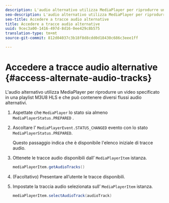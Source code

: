 ```yaml
---
description: L'audio alternativo utilizza MediaPlayer per riprodurre un video specificato in una playlist M3U8 HLS e che può contenere diversi flussi audio alternativi.
seo-description: L'audio alternativo utilizza MediaPlayer per riprodurre un video specificato in una playlist M3U8 HLS e che può contenere diversi flussi audio alternativi.
seo-title: Accedere a tracce audio alternative
title: Accedere a tracce audio alternative
uuid: 9cec3a00-1416-497d-8d16-0ee429c8b575
translation-type: tm+mt
source-git-commit: 812d04037c3b18f8d8cdd0d18430c686c3eee1ff

---
```



# Accedere a tracce audio alternative {#access-alternate-audio-tracks}

L&#39;audio alternativo utilizza MediaPlayer per riprodurre un video specificato in una playlist M3U8 HLS e che può contenere diversi flussi audio alternativi.

1. Aspettate che `MediaPlayer` lo stato sia almeno `MediaPlayerStatus.PREPARED` .
1. Ascoltare l’ `MediaPlayerEvent.STATUS_CHANGED` evento con lo stato `MediaPlayerStatus.PREPARED`.

   Questo passaggio indica che è disponibile l&#39;elenco iniziale di tracce audio.

1. Ottenete le tracce audio disponibili dall’ `MediaPlayerItem` istanza.

   ```java
   mediaPlayerItem.getAudioTracks()
   ```

1. (Facoltativo) Presentare all’utente le tracce disponibili.
1. Impostate la traccia audio selezionata sull’ `MediaPlayerItem` istanza.

   ```java
   mediaPlayerItem.selectAudioTrack(audioTrack)
   ```

